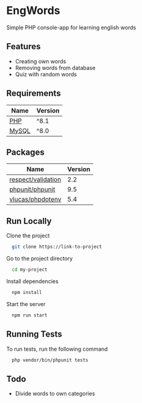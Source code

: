 # EngWords
Simple PHP console-app for learning english words

## Features

-   Creating own words
-   Removing words from database
-   Quiz with random words

## Requirements

| Name                                                        | Version |
| ----------------------------------------------------------- | ------- |
| [PHP](https://respect-validation.readthedocs.io/en/latest/) | ^8.1    |
| [MySQL](https://www.mysql.com/)                             | ^8.0    |

## Packages

| Name                                                                       | Version |
| -------------------------------------------------------------------------- | ------- |
| [respect/validation](https://respect-validation.readthedocs.io/en/latest/) | 2.2     |
| [phpunit/phpunit](https://phpunit.de/)                                     | 9.5     |
| [vlucas/phpdotenv](https://github.com/vlucas/phpdotenv)                    | 5.4     |

## Run Locally

Clone the project

```bash
  git clone https://link-to-project
```

Go to the project directory

```bash
  cd my-project
```

Install dependencies

```bash
  npm install
```

Start the server

```bash
  npm run start
```

## Running Tests

To run tests, run the following command

```bash
  php vendor/bin/phpunit tests
```

## Todo

-   Divide words to own categories
